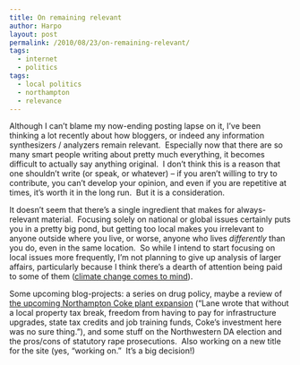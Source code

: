 ```yaml
---
title: On remaining relevant
author: Harpo
layout: post
permalink: /2010/08/23/on-remaining-relevant/
tags:
  - internet
  - politics
tags:
  - local politics
  - northampton
  - relevance
---
```

Although I can&#8217;t blame my now-ending posting lapse on it, I&#8217;ve been thinking a lot recently about how bloggers, or indeed any information synthesizers / analyzers remain relevant.  Especially now that there are so many smart people writing about pretty much everything, it becomes difficult to actually say anything original.  I don&#8217;t think this is a reason that one shouldn&#8217;t write (or speak, or whatever) – if you aren&#8217;t willing to try to contribute, you can&#8217;t develop your opinion, and even if you are repetitive at times, it&#8217;s worth it in the long run.  But it is a consideration.

It doesn&#8217;t seem that there&#8217;s a single ingredient that makes for always-relevant material.  Focusing solely on national or global issues certainly puts you in a pretty big pond, but getting too local makes you irrelevant to anyone outside where you live, or worse, anyone who lives *differently* than you do, even in the same location.  So while I intend to start focusing on local issues more frequently, I&#8217;m not planning to give up analysis of larger affairs, particularly because I think there&#8217;s a dearth of attention being paid to some of them (<a href="http://www.google.com/news/search?aq=f&pz=1&cf=all&ned=us&hl=en&q=flooding+in+pakistan" target="_blank">climate change comes to mind</a>).

Some upcoming blog-projects: a series on drug policy, maybe a review of <a href="http://northamptonmedia.com/?p=5558" target="_blank">the upcoming Northampton Coke plant expansion</a> (&#8220;Lane wrote that without a local property tax break, freedom from having to pay for infrastructure upgrades, state tax credits and job training funds, Coke’s investment here was no sure thing.&#8221;), and some stuff on the Northwestern DA election and the pros/cons of statutory rape prosecutions.  Also working on a new title for the site (yes, &#8220;working on.&#8221;  It&#8217;s a big decision!)